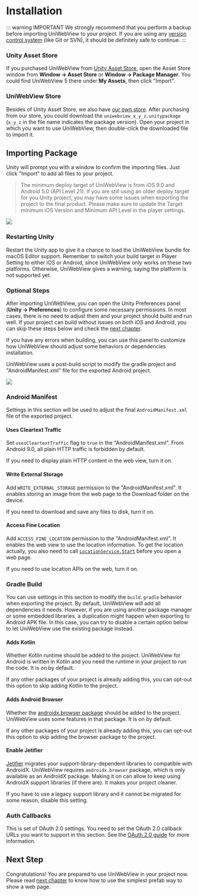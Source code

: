 # Installation

::: warning IMPORTANT
We strongly recommend that you perform a backup before importing UniWebView to your project. If you are using any [version control system](https://en.wikipedia.org/wiki/Version_control) (like Git or SVN), it should be definitely safe to continue.
:::

### Unity Asset Store

If you purchased UniWebView from [Unity Asset Store](https://assetstore.unity.com/packages/slug/229334), open the Asset Store window from **Window → Asset Store** or **Window → Package Manager**. You could find UniWebView 5 there under **My Assets**, then click "Import".

### UniWebView Store

Besides of Unity Asset Store, we also have [our own store](https://gumroad.com/l/MsaOO). After purchasing from our store, you could download the `uniwebview_x_y_z.unitypackage` (`x_y_z` in the file name indicates the package version). Open your project in which you want to use UniWebView, then double-click the downloaded file to import it.

## Importing Package

Unity will prompt you with a window to confirm the importing files. Just click "Import" to add all files to your project.

> The minimum deploy target of UniWebView is from iOS 9.0 and Android 5.0 (API Level 21). If you are still using an older deploy target for you
> Unity project, you may have some issues when exporting the project to the final product. Please make sure to update the
> Target minimum iOS Version and Minimum API Level in the player settings.

![](/images/importing-v5.png)

### Restarting Unity

Restart the Unity app to give it a chance to load the UniWebView bundle for macOS Editor support. Remember to switch your build target in Player Setting
to either iOS or Android, since UniWebView only works on these two platforms. Otherwise, UniWebView gives a warning, saying the platform is not supported yet.

### Optional Steps

After importing UniWebView, you can open the Unity Preferences panel (**Unity → Preferences**) to configure some necessary permissions. In most cases, there is no need to adjust them and your project should build and run well. If your project can build without issues on both iOS and Android, you can skip these steps below and check the [next chapter](./using-prefab.md).

If you have any errors when building, you can use this panel to customize how UniWebView should adjust some behaviors or dependencies installation.

UniWebView uses a post-build script to modify the gradle project and "AndroidManifest.xml" file for the exported Android project.

![](/images/preferences-v5.png)

### Android Manifest

Settings in this section will be used to adjust the final `AndroidManifest.xml` file of the exported project.

#### Uses Cleartext Traffic

Set `usesCleartextTraffic` flag to `true` in the "AndroidManifest.xml". From Android 9.0, all plain HTTP traffic is forbidden by default.

If you need to display plain HTTP content in the web view, turn it on.

#### Write External Storage

Add `WRITE_EXTERNAL_STORAGE` permission to the "AndroidManifest.xml". It enables storing an image from the web page to the Download folder on the device. 

If you need to download and save any files to disk, turn it on.

#### Access Fine Location

Add `ACCESS_FINE_LOCATION` permission to the "AndroidManifest.xml". It enables the web view to use the location information. To get the location actually, you also need to call [`LocationService.Start`](https://docs.unity3d.com/ScriptReference/LocationService.Start.html) before you open a web page.

If you need to use location APIs on the web, turn it on.

### Gradle Build

You can use settings in this section to modify the `build.gradle` behavior when exporting the project. By default, UniWebView
will add all dependencies it needs. However, if you are using another package manager or some embedded libraries, a duplication might
happen when exporting to Android APK file. In this case, you can try to disable a certain option below to let UniWebView use the existing package instead.

#### Adds Kotlin

Whether Kotlin runtime should be added to the project. UniWebView for Android is written in Kotlin and you need the runtime in your project to run the code. It is on by default.

If any other packages of your project is already adding this, you can opt-out this option to skip adding Kotlin to the project.

#### Adds Android Browser

Whether the [androidx.browser package](https://developer.android.com/jetpack/androidx/releases/browser) should be added to the project.
UniWebView uses some features in that package. It is on by default.

If any other packages of your project is already adding this, you can opt-out this option to skip adding the browser package to the project.

#### Enable Jetifier

[Jetifier](https://developer.android.com/studio/command-line/jetifier) migrates your support-library-dependent libraries to compatible with AndroidX.
UniWebView requires `androidx.browser` package, which is only available as an AndroidX package. Making it on can allow to keep using AndroidX support libraries (if there are). It makes your project cleaner.

If you have to use a legacy support library and it cannot be migrated for some reason, disable this setting.

### Auth Callbacks

This is set of OAuth 2.0 settings. You need to set the OAuth 2.0 callback URLs you want to support in this section. See the [OAuth 2.0 guide](./oauth2.md) for more information.

## Next Step

Congratulations! You are prepared to use UniWebView in your project now. Please read [next chapter](./using-prefab.md) to know how to use the simplest prefab way to show a web page.
